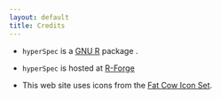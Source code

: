 ```yaml
---
layout: default
title: Credits
---
```


- `hyperSpec` is a [GNU R](http://www.r-project.org) package .
- `hyperSpec` is hosted at [R-Forge](http://www.r-forge.r-project.org)




- This web site uses icons from the [Fat Cow Icon Set](http://www.fatcow.com/free-icons).
